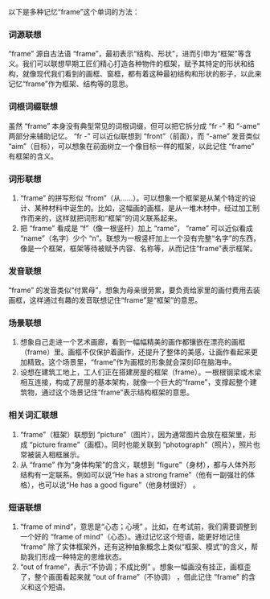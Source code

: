 以下是多种记忆“frame”这个单词的方法：

### 词源联想
“frame” 源自古法语 “frame”，最初表示“结构、形状”，进而引申为“框架”等含义。我们可以联想早期工匠们精心打造各种物件的框架，赋予其特定的形状和结构，就像现代我们看到的画框、窗框，都有着这种最初结构和形状的影子，以此来记忆“frame”作为框架、结构等的意思。 

### 词根词缀联想 
虽然 “frame” 本身没有典型常见的词根词缀，但可以把它拆分成 “fr -” 和 “-ame” 两部分来辅助记忆。 “fr -” 可以近似联想到 “front”（前面），而 “-ame” 发音类似 “aim”（目标），可以想象在前面树立一个像目标一样的框架，以此记住 “frame” 有框架的含义。

### 词形联想
1. “frame” 的拼写形似 “from”（从……）。可以想象一个框架是从某个特定的设计、某种材料中诞生的。比如，这幅画的画框，是从一堆木材中，经过加工制作而来的，这样就把词形和“框架”的词义联系起来。
2. 把 “frame” 看成是 “f”（像一根竖杆）加上 “rame”， “rame” 可以近似看成 “name”（名字）少个 “n”。联想为一根竖杆加上一个没有完整“名字”的东西，像是一个框架，框架等待被赋予内容、名称等，从而记住“frame”表示框架。 

### 发音联想 
“frame” 的发音类似“付累母”，想象为母亲很劳累，要负责给家里的画付费用去装画框，这样通过有趣的发音联想记住“frame”是“框架”的意思。 

### 场景联想 
1. 想象自己走进一个艺术画廊，看到一幅幅精美的画作都镶嵌在漂亮的画框（frame）里。画框不仅保护着画作，还提升了整体的美感，让画作看起来更加精致。这个场景里，“frame”作为画框的形象就会深刻印在脑海中。 
2. 设想在建筑工地上，工人们正在搭建房屋的框架（frame）。一根根钢梁或木梁相互连接，构成了房屋的基本架构，就像一个巨大的“frame”，支撑起整个建筑物，通过这个场景记住“frame”表示结构框架的意思。 

### 相关词汇联想 
1. “frame”（框架）联想到 “picture”（图片），因为通常图片会放在框架里，形成 “picture frame”（画框）。同时也能关联到 “photograph”（照片），照片也常被装入相框展示。 
2. 从 “frame” 作为“身体构架”的含义，联想到 “figure”（身材），都与人体外形结构有一定联系。例如可以说“He has a strong frame”（他有一副强壮的体格），也可以说“He has a good figure”（他身材很好） 。 

### 短语联想 
1. “frame of mind”，意思是“心态；心境” 。比如，在考试前，我们需要调整到一个好的 “frame of mind”（心态）。通过记忆这个短语，能更好地记住 “frame” 除了实体框架外，还有这种抽象概念上类似“框架、模式”的含义，帮助我们形成一种特定的思维状态。 
2. “out of frame”，表示“不协调；不成比例” 。想象一幅画没有挂正，画框歪了，整个画面看起来就 “out of frame”（不协调） ，借此记住 “frame” 的含义和这个短语。 